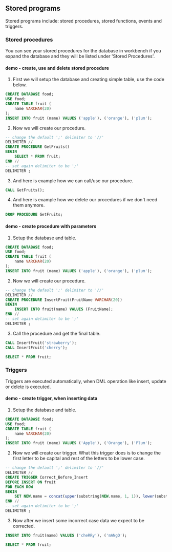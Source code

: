 ## Stored programs

Stored programs include: stored procedures, stored functions, events and triggers.

### Stored procedures

You can see your stored procedures for the database in workbench if you expand the database and they will be listed under 'Stored Procedures'.

#### demo - create, use and delete stored procedure

1. First we will setup the database and creating simple table, use the code below.

```sql
CREATE DATABASE food;
USE food;
CREATE TABLE fruit (
    name VARCHAR(20)
);
INSERT INTO fruit (name) VALUES ('apple'), ('orange'), ('plum');
```

2. Now we will create our procedure.

```sql
-- change the default ';' delimiter to '//'
DELIMITER //
CREATE PROCEDURE GetFruits()
BEGIN
	SELECT * FROM fruit;
END //
-- set again delimiter to be ';'
DELIMITER ;
```

3. And here is example how we can call/use our procedure.

```sql
CALL GetFruits();
```

4. And here is example how we delete our procedures if we don't need them anymore.

```sql
DROP PROCEDURE GetFruits;
```

#### demo - create procedure with parameters

1. Setup the database and table.

```sql
CREATE DATABASE food;
USE food;
CREATE TABLE fruit (
    name VARCHAR(20)
);
INSERT INTO fruit (name) VALUES ('apple'), ('orange'), ('plum');
```

2. Now we will create our procedure.

```sql
-- change the default ';' delimiter to '//'
DELIMITER //
CREATE PROCEDURE InsertFruit(FruitName VARCHAR(20))
BEGIN
	INSERT INTO fruit(name) VALUES (FruitName);
END //
-- set again delimiter to be ';'
DELIMITER ;
```

3. Call the procedure and get the final table.

```sql
CALL InsertFruit('strawberry');
CALL InsertFruit('cherry');

SELECT * FROM fruit;
```

### Triggers

Triggers are executed automatically, when DML operation like insert, update or delete is executed.

#### demo - create trigger, when inserting data

1. Setup the database and table.

```sql
CREATE DATABASE food;
USE food;
CREATE TABLE fruit (
    name VARCHAR(20)
);
INSERT INTO fruit (name) VALUES ('Apple'), ('Orange'), ('Plum');
```

2. Now we will create our trigger. What this trigger does is to change the first letter to be capital and rest of the letters to be lower case.

```sql
-- change the default ';' delimiter to '//'
DELIMITER //
CREATE TRIGGER Correct_Before_Insert
BEFORE INSERT ON fruit
FOR EACH ROW
BEGIN
	SET NEW.name = concat(upper(substring(NEW.name, 1, 1)), lower(substring(NEW.name FROM 2)));
END //
-- set again delimiter to be ';'
DELIMITER ;
```

3. Now after we insert some incorrect case data we expect to be corrected.

```sql
INSERT INTO fruit(name) VALUES ('cheRRy'), ('mANgO');

SELECT * FROM fruit;
```
